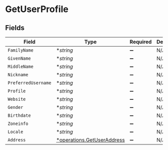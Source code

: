 # GetUserProfile


## Fields

| Field                                                                   | Type                                                                    | Required                                                                | Description                                                             |
| ----------------------------------------------------------------------- | ----------------------------------------------------------------------- | ----------------------------------------------------------------------- | ----------------------------------------------------------------------- |
| `FamilyName`                                                            | **string*                                                               | :heavy_minus_sign:                                                      | N/A                                                                     |
| `GivenName`                                                             | **string*                                                               | :heavy_minus_sign:                                                      | N/A                                                                     |
| `MiddleName`                                                            | **string*                                                               | :heavy_minus_sign:                                                      | N/A                                                                     |
| `Nickname`                                                              | **string*                                                               | :heavy_minus_sign:                                                      | N/A                                                                     |
| `PreferredUsername`                                                     | **string*                                                               | :heavy_minus_sign:                                                      | N/A                                                                     |
| `Profile`                                                               | **string*                                                               | :heavy_minus_sign:                                                      | N/A                                                                     |
| `Website`                                                               | **string*                                                               | :heavy_minus_sign:                                                      | N/A                                                                     |
| `Gender`                                                                | **string*                                                               | :heavy_minus_sign:                                                      | N/A                                                                     |
| `Birthdate`                                                             | **string*                                                               | :heavy_minus_sign:                                                      | N/A                                                                     |
| `Zoneinfo`                                                              | **string*                                                               | :heavy_minus_sign:                                                      | N/A                                                                     |
| `Locale`                                                                | **string*                                                               | :heavy_minus_sign:                                                      | N/A                                                                     |
| `Address`                                                               | [*operations.GetUserAddress](../../models/operations/getuseraddress.md) | :heavy_minus_sign:                                                      | N/A                                                                     |